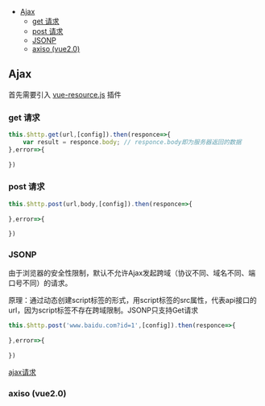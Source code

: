 <!-- TOC -->

- [Ajax](#ajax)
    - [get 请求](#get-请求)
    - [post 请求](#post-请求)
    - [JSONP](#jsonp)
    - [axiso (vue2.0)](#axiso-vue20)

<!-- /TOC -->
## Ajax

首先需要引入 [vue-resource.js](https://github.com/pagekit/vue-resource/tree/master)  插件

### get 请求
```js
this.$http.get(url,[config]).then(responce=>{
    var result = responce.body; // responce.body即为服务器返回的数据
},error=>{
    
})
```

### post 请求

```js
this.$http.post(url,body,[config]).then(responce=>{
    
},error=>{
    
})
```

### JSONP

由于浏览器的安全性限制，默认不允许Ajax发起跨域（协议不同、域名不同、端口号不同）的请求。

原理：通过动态创建script标签的形式，用script标签的src属性，代表api接口的url，因为script标签不存在跨域限制。JSONP只支持Get请求

```js
this.$http.post('www.baidu.com?id=1',[config]).then(responce=>{
    
},error=>{
    
})
```

[ajax请求](Demo/04-Ajax/get.html)

### axiso (vue2.0)